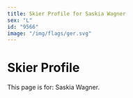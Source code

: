 ```yaml
---
title: Skier Profile for Saskia Wagner
sex: "L"
id: "9566"
image: "/img/flags/ger.svg" 
---
```


# Skier Profile

This page is for: Saskia Wagner.
    